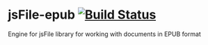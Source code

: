 # jsFile-epub [![Build Status](https://secure.travis-ci.org/jsFile/jsFile-epub.png?branch=master)](https://travis-ci.org/jsFile/jsFile-epub)
Engine for jsFile library for working with documents in EPUB format